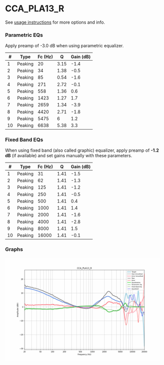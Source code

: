 # CCA_PLA13_R
See [usage instructions](https://github.com/jaakkopasanen/AutoEq#usage) for more options and info.

### Parametric EQs
Apply preamp of -3.0 dB when using parametric equalizer.

|   # | Type    |   Fc (Hz) |    Q |   Gain (dB) |
|-----|---------|-----------|------|-------------|
|   1 | Peaking |        20 | 3.15 |        -1.4 |
|   2 | Peaking |        34 | 1.38 |        -0.5 |
|   3 | Peaking |        85 | 0.54 |        -1.6 |
|   4 | Peaking |       271 | 2.72 |        -0.1 |
|   5 | Peaking |       558 | 1.36 |         0.6 |
|   6 | Peaking |      1423 | 1.27 |         1.7 |
|   7 | Peaking |      2659 | 1.34 |        -3.9 |
|   8 | Peaking |      4420 | 2.71 |        -1.8 |
|   9 | Peaking |      5475 | 6    |         1.2 |
|  10 | Peaking |      6638 | 5.38 |         3.3 |

### Fixed Band EQs
When using fixed band (also called graphic) equalizer, apply preamp of **-1.2 dB** (if available) and set gains manually with these parameters.

|   # | Type    |   Fc (Hz) |    Q |   Gain (dB) |
|-----|---------|-----------|------|-------------|
|   1 | Peaking |        31 | 1.41 |        -1.5 |
|   2 | Peaking |        62 | 1.41 |        -1.3 |
|   3 | Peaking |       125 | 1.41 |        -1.2 |
|   4 | Peaking |       250 | 1.41 |        -0.5 |
|   5 | Peaking |       500 | 1.41 |         0.4 |
|   6 | Peaking |      1000 | 1.41 |         1.4 |
|   7 | Peaking |      2000 | 1.41 |        -1.6 |
|   8 | Peaking |      4000 | 1.41 |        -2.8 |
|   9 | Peaking |      8000 | 1.41 |         1.5 |
|  10 | Peaking |     16000 | 1.41 |        -0.1 |

### Graphs
![](./CCA_PLA13_R.png)
